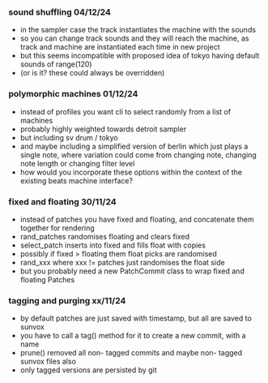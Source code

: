 ### sound shuffling 04/12/24

- in the sampler case the track instantiates the machine with the sounds
- so you can change track sounds and they will reach the machine, as track and machine are instantiated each time in new project
- but this seems incompatible with proposed idea of tokyo having default sounds of range(120)
- (or is it? these could always be overridden)

### polymorphic machines 01/12/24

- instead of profiles you want cli to select randomly from a list of machines
- probably highly weighted towards detroit sampler
- but including sv drum / tokyo
- and maybe including a simplified version of berlin which just plays a single note, where variation could come from changing note, changing note length or changing filter level
- how would you incorporate these options within the context of the existing beats machine interface?

### fixed and floating 30/11/24

- instead of patches you have fixed and floating, and concatenate them together for rendering
- rand_patches randomises floating and clears fixed
- select_patch inserts into fixed and fills float with copies
- possibly if fixed > floating them float picks are randomised
- rand_xxx where xxx != patches just randomises the float side
- but you probably need a new PatchCommit class to wrap fixed and floating Patches

### tagging and purging xx/11/24

- by default patches are just saved with timestamp, but all are saved to sunvox
- you have to call a tag() method for it to create a new commit, with a name
- prune() removed all non- tagged commits and maybe non- tagged sunvox files also
- only tagged versions are persisted by git
